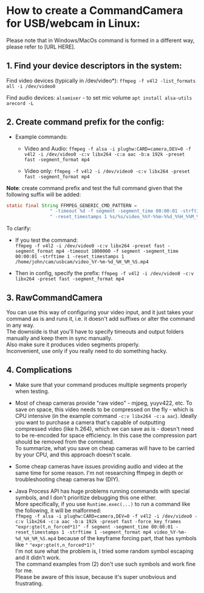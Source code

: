 # How to create a CommandCamera for USB/webcam in Linux:

Please note that in Windows/MacOs command is formed in a different way, please refer to [URL HERE].


## 1. Find your device descriptors in the system:

Find video devices (typically in /dev/video*):
`ffmpeg -f v4l2 -list_formats all -i /dev/video0`

Find audio devices:
`alsamixer` - to set mic volume
`apt install alsa-utils`
`arecord -L`


## 2. Create command prefix for the config:

- Example commands:
  - Video and Audio:
`ffmpeg -f alsa -i plughw:CARD=camera,DEV=0 -f v4l2 -i /dev/video0 -c:v libx264 -c:a aac -b:a 192k -preset fast -segment_format mp4`

  - Video only:
`ffmpeg -f v4l2 -i /dev/video0 -c:v libx264 -preset fast -segment_format mp4`

**Note**: create command prefix and test the full command given that the following suffix will be added:
```java
static final String FFMPEG_GENERIC_CMD_PATTERN =
                " -timeout %d -f segment -segment_time 00:00:01 -strftime 1" +
                " -reset_timestamps 1 %s/%s/video_%%Y-%%m-%%d_%%H_%%M_%%S.mp4";
```

To clarify:  
- If you test the command:  
`ffmpeg -f v4l2 -i /dev/video0 -c:v libx264 -preset fast -segment_format mp4 -timeout 1000000 -f segment -segment_time 00:00:01 -strftime 1 -reset_timestamps 1 /home/john/cam/usbcam/video_%Y-%m-%d_%H_%M_%S.mp4`

- Then in config, specify the prefix:
`ffmpeg -f v4l2 -i /dev/video0 -c:v libx264 -preset fast -segment_format mp4`

## 3. RawCommandCamera

You can use this way of configuring your video input, and it just takes your command as is and runs it, i.e. it doesn't add suffixes or alter the command in any way.  
The downside is that you'll have to specify timeouts and output folders manually and keep them in sync manually.  
Also make sure it produces video segments properly.  
Inconvenient, use only if you really need to do something hacky.

## 4. Complications

- Make sure that your command produces multiple segments properly when testing.


- Most of cheap cameras provide "raw video" - mjpeg, yuyv422, etc.
  To save on space, this video needs to be compressed on the fly - which is CPU intensive (in the example command `-c:v libx264 -c:a aac`).
  Ideally you want to purchase a camera that's capable of outputting compressed video (like h.264), which we can save as is - doesn't need to be re-encoded for space efficiency.
  In this case the compression part should be removed from the command.  
  To summarize, what you save on cheap cameras will have to be carried by your CPU, and this approach doesn't scale.


- Some cheap cameras have issues providing audio and video at the same time for some reason. I'm not researching ffmpeg in depth or troubleshooting cheap cameras hw (DIY).


- Java Process API has huge problems running commands with special symbols, and I don't prioritize debugging this one either.  
More specifically, if you use `Runtime.exec(...)` to run a command like the following, it will be malformed:  
`ffmpeg -f alsa -i plughw:CARD=camera,DEV=0 -f v4l2 -i /dev/video0 -c:v libx264 -c:a aac -b:a 192k -preset fast -force_key_frames "expr:gte(t,n_forced*1)" -f segment -segment_time 00:00:01 -reset_timestamps 1 -strftime 1 -segment_format mp4 video_%Y-%m-%d_%H_%M_%S.mp4`
because of the keyframe forcing part, that has symbols like `"`
`"expr:gte(t,n_forced*1)"`  
I'm not sure what the problem is, I tried some random symbol escaping and it didn't work.  
The command examples from (2) don't use such symbols and work fine for me.  
Please be aware of this issue, because it's super unobvious and frustrating.

